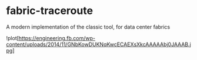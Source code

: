# fabric-traceroute
A modern implementation of the classic tool, for data center fabrics

!plot[https://engineering.fb.com/wp-content/uploads/2014/11/GNbKowDUKNqKwcECAEXsXkcAAAAAbj0JAAAB.jpg]
